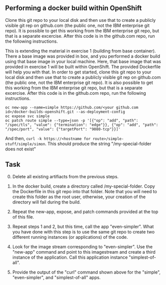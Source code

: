 ##  Performing a docker build within OpenShift

Clone this git repo to your local disk and then use that to create a publicly visible git rep on github.com (the public one, not the IBM enterprise git repo).
It is possible to get this working from the IBM enterprise git repo, but that is a separate excercise. After this code is in the github.com repo, run the 
following instructions.

This is extending the material in exercise 1 (building from base container). There a base image was provided in box, and you performed a docker build using that base image in your local
machine. Here, that base image that was provided in exercise 1 will be built within OpenShift. The provided Dockerfile will help you with that. In order to get started, clone this git 
repo to your local disk and then use that to create a publicly visible git rep on github.com (the public one, not the IBM enterprise git repo). It is also possible to get this working 
from the IBM enterprise git repo, but that is a separate excercise. After this code is in the github.com repo, run the following instructions.

```
oc new-app --name=simple https://github.com/<your github.com id>/docker-builds-openshift.git --as-deployment-config
oc expose svc simple
oc patch route simple --type=json -p '[{"op": "add", "path": "/spec/tls", "value": {"termination": "edge"}}, {"op": "add", "path": "/spec/port", "value": {"targetPort": "9080-tcp"}}]'
```

And then, `curl -k https://<hostname for route>/simple-stuff/simple/simon`. This should produce the string "/my-special-folder does not exist"

## Task

0. Delete all existing artifiacts from the previous steps. 

1. In the docker build, create a directory called /my-special-folder. Copy the Dockerfile in this git repo into that folder. Note that you will need to create this
folder as the root user, otherwise, your creation of the directory will fail during the build.
2. Repeat the new-app, expose, and patch commands provided at the top of this file.
3. Repeat steps 1 and 2, but this time, call the app "even-simpler". What you have done with this step is to use the same git repo to create two different running instances (or applications) 
of the code.
4. Look for the image stream corresponding to "even-simpler". Use the "new-app" command and point to this imagestream and create a third instance of the application. Call this application
instance "simplest-of-all".
4. Provide the output of the "curl" command shown above for the "simple", "even-simpler", and "simplest-of-all" apps.
